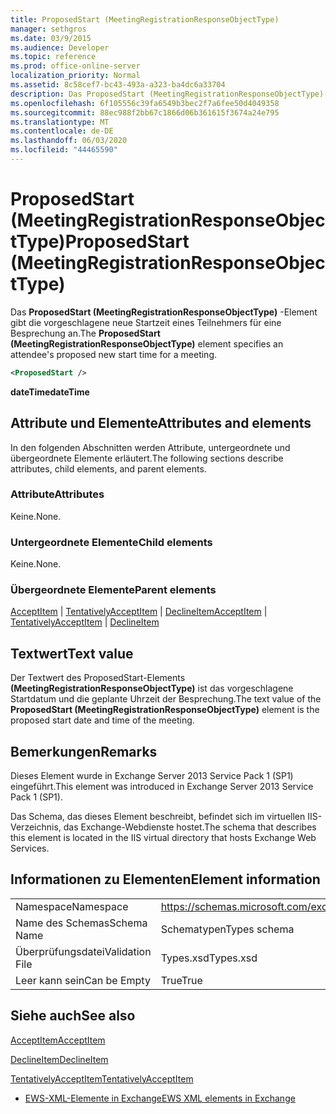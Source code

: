 ```yaml
---
title: ProposedStart (MeetingRegistrationResponseObjectType)
manager: sethgros
ms.date: 03/9/2015
ms.audience: Developer
ms.topic: reference
ms.prod: office-online-server
localization_priority: Normal
ms.assetid: 8c58cef7-bc43-493a-a323-ba4dc6a33704
description: Das ProposedStart (MeetingRegistrationResponseObjectType)-Element gibt die vorgeschlagene neue Startzeit eines Teilnehmers für eine Besprechung an.
ms.openlocfilehash: 6f105556c39fa6549b3bec2f7a6fee50d4049358
ms.sourcegitcommit: 88ec988f2bb67c1866d06b361615f3674a24e795
ms.translationtype: MT
ms.contentlocale: de-DE
ms.lasthandoff: 06/03/2020
ms.locfileid: "44465590"
---
```

# <a name="proposedstart-meetingregistrationresponseobjecttype"></a><span data-ttu-id="b7cc6-103">ProposedStart (MeetingRegistrationResponseObjectType)</span><span class="sxs-lookup"><span data-stu-id="b7cc6-103">ProposedStart (MeetingRegistrationResponseObjectType)</span></span>

<span data-ttu-id="b7cc6-104">Das **ProposedStart (MeetingRegistrationResponseObjectType)** -Element gibt die vorgeschlagene neue Startzeit eines Teilnehmers für eine Besprechung an.</span><span class="sxs-lookup"><span data-stu-id="b7cc6-104">The **ProposedStart (MeetingRegistrationResponseObjectType)** element specifies an attendee's proposed new start time for a meeting.</span></span> 
  
```XML
<ProposedStart />
```

 <span data-ttu-id="b7cc6-105">**dateTime**</span><span class="sxs-lookup"><span data-stu-id="b7cc6-105">**dateTime**</span></span>
## <a name="attributes-and-elements"></a><span data-ttu-id="b7cc6-106">Attribute und Elemente</span><span class="sxs-lookup"><span data-stu-id="b7cc6-106">Attributes and elements</span></span>

<span data-ttu-id="b7cc6-107">In den folgenden Abschnitten werden Attribute, untergeordnete und übergeordnete Elemente erläutert.</span><span class="sxs-lookup"><span data-stu-id="b7cc6-107">The following sections describe attributes, child elements, and parent elements.</span></span>
  
### <a name="attributes"></a><span data-ttu-id="b7cc6-108">Attribute</span><span class="sxs-lookup"><span data-stu-id="b7cc6-108">Attributes</span></span>

<span data-ttu-id="b7cc6-109">Keine.</span><span class="sxs-lookup"><span data-stu-id="b7cc6-109">None.</span></span>
  
### <a name="child-elements"></a><span data-ttu-id="b7cc6-110">Untergeordnete Elemente</span><span class="sxs-lookup"><span data-stu-id="b7cc6-110">Child elements</span></span>

<span data-ttu-id="b7cc6-111">Keine.</span><span class="sxs-lookup"><span data-stu-id="b7cc6-111">None.</span></span>
  
### <a name="parent-elements"></a><span data-ttu-id="b7cc6-112">Übergeordnete Elemente</span><span class="sxs-lookup"><span data-stu-id="b7cc6-112">Parent elements</span></span>

<span data-ttu-id="b7cc6-113">[AcceptItem](acceptitem.md)  |  [TentativelyAcceptItem](tentativelyacceptitem.md)  |  [DeclineItem](declineitem.md)</span><span class="sxs-lookup"><span data-stu-id="b7cc6-113">[AcceptItem](acceptitem.md) | [TentativelyAcceptItem](tentativelyacceptitem.md) | [DeclineItem](declineitem.md)</span></span>
  
## <a name="text-value"></a><span data-ttu-id="b7cc6-114">Textwert</span><span class="sxs-lookup"><span data-stu-id="b7cc6-114">Text value</span></span>

<span data-ttu-id="b7cc6-115">Der Textwert des ProposedStart-Elements **(MeetingRegistrationResponseObjectType)** ist das vorgeschlagene Startdatum und die geplante Uhrzeit der Besprechung.</span><span class="sxs-lookup"><span data-stu-id="b7cc6-115">The text value of the **ProposedStart (MeetingRegistrationResponseObjectType)** element is the proposed start date and time of the meeting.</span></span> 
  
## <a name="remarks"></a><span data-ttu-id="b7cc6-116">Bemerkungen</span><span class="sxs-lookup"><span data-stu-id="b7cc6-116">Remarks</span></span>

<span data-ttu-id="b7cc6-117">Dieses Element wurde in Exchange Server 2013 Service Pack 1 (SP1) eingeführt.</span><span class="sxs-lookup"><span data-stu-id="b7cc6-117">This element was introduced in Exchange Server 2013 Service Pack 1 (SP1).</span></span>
  
<span data-ttu-id="b7cc6-118">Das Schema, das dieses Element beschreibt, befindet sich im virtuellen IIS-Verzeichnis, das Exchange-Webdienste hostet.</span><span class="sxs-lookup"><span data-stu-id="b7cc6-118">The schema that describes this element is located in the IIS virtual directory that hosts Exchange Web Services.</span></span>
  
## <a name="element-information"></a><span data-ttu-id="b7cc6-119">Informationen zu Elementen</span><span class="sxs-lookup"><span data-stu-id="b7cc6-119">Element information</span></span>

|||
|:-----|:-----|
|<span data-ttu-id="b7cc6-120">Namespace</span><span class="sxs-lookup"><span data-stu-id="b7cc6-120">Namespace</span></span>  <br/> |https://schemas.microsoft.com/exchange/services/2006/types  <br/> |
|<span data-ttu-id="b7cc6-121">Name des Schemas</span><span class="sxs-lookup"><span data-stu-id="b7cc6-121">Schema Name</span></span>  <br/> |<span data-ttu-id="b7cc6-122">Schematypen</span><span class="sxs-lookup"><span data-stu-id="b7cc6-122">Types schema</span></span>  <br/> |
|<span data-ttu-id="b7cc6-123">Überprüfungsdatei</span><span class="sxs-lookup"><span data-stu-id="b7cc6-123">Validation File</span></span>  <br/> |<span data-ttu-id="b7cc6-124">Types.xsd</span><span class="sxs-lookup"><span data-stu-id="b7cc6-124">Types.xsd</span></span>  <br/> |
|<span data-ttu-id="b7cc6-125">Leer kann sein</span><span class="sxs-lookup"><span data-stu-id="b7cc6-125">Can be Empty</span></span>  <br/> |<span data-ttu-id="b7cc6-126">True</span><span class="sxs-lookup"><span data-stu-id="b7cc6-126">True</span></span>  <br/> |
   
## <a name="see-also"></a><span data-ttu-id="b7cc6-127">Siehe auch</span><span class="sxs-lookup"><span data-stu-id="b7cc6-127">See also</span></span>



[<span data-ttu-id="b7cc6-128">AcceptItem</span><span class="sxs-lookup"><span data-stu-id="b7cc6-128">AcceptItem</span></span>](acceptitem.md)
  
[<span data-ttu-id="b7cc6-129">DeclineItem</span><span class="sxs-lookup"><span data-stu-id="b7cc6-129">DeclineItem</span></span>](declineitem.md)
  
[<span data-ttu-id="b7cc6-130">TentativelyAcceptItem</span><span class="sxs-lookup"><span data-stu-id="b7cc6-130">TentativelyAcceptItem</span></span>](tentativelyacceptitem.md)


- [<span data-ttu-id="b7cc6-131">EWS-XML-Elemente in Exchange</span><span class="sxs-lookup"><span data-stu-id="b7cc6-131">EWS XML elements in Exchange</span></span>](ews-xml-elements-in-exchange.md)

